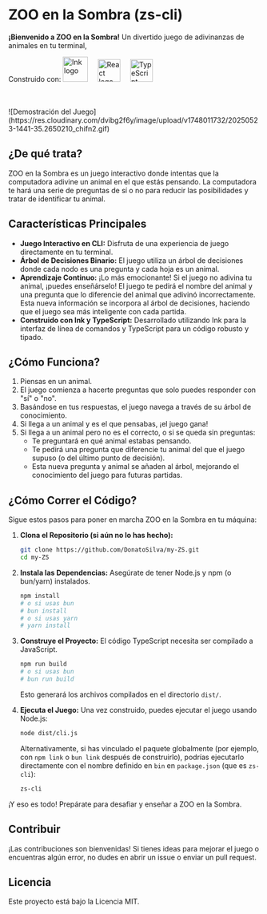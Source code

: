 # ZOO en la Sombra (zs-cli)

**¡Bienvenido a ZOO en la Sombra!** Un divertido juego de adivinanzas de animales en tu terminal,

Construido con:
<img src="https://github.com/vadimdemedes/ink/blob/master/media/logo.png?raw=true" width="50" alt="Ink logo"/>
&nbsp;&nbsp;&nbsp;
<img src="https://upload.wikimedia.org/wikipedia/commons/a/a7/React-icon.svg" width="45" alt="React logo"/>
&nbsp;&nbsp;&nbsp;
<img src="https://upload.wikimedia.org/wikipedia/commons/4/4c/Typescript_logo_2020.svg" width="45" alt="TypeScript logo"/>

<br/>
<br/>
![Demostración del Juego](https://res.cloudinary.com/dvibg2f6y/image/upload/v1748011732/20250523-1441-35.2650210_chifn2.gif)

## ¿De qué trata?

ZOO en la Sombra es un juego interactivo donde intentas que la computadora adivine un animal en el que estás pensando. La computadora te hará una serie de preguntas de sí o no para reducir las posibilidades y tratar de identificar tu animal.

## Características Principales

- **Juego Interactivo en CLI:** Disfruta de una experiencia de juego directamente en tu terminal.
- **Árbol de Decisiones Binario:** El juego utiliza un árbol de decisiones donde cada nodo es una pregunta y cada hoja es un animal.
- **Aprendizaje Continuo:** ¡Lo más emocionante! Si el juego no adivina tu animal, ¡puedes enseñárselo! El juego te pedirá el nombre del animal y una pregunta que lo diferencie del animal que adivinó incorrectamente. Esta nueva información se incorpora al árbol de decisiones, haciendo que el juego sea más inteligente con cada partida.
- **Construido con Ink y TypeScript:** Desarrollado utilizando Ink para la interfaz de línea de comandos y TypeScript para un código robusto y tipado.

## ¿Cómo Funciona?

1.  Piensas en un animal.
2.  El juego comienza a hacerte preguntas que solo puedes responder con "sí" o "no".
3.  Basándose en tus respuestas, el juego navega a través de su árbol de conocimiento.
4.  Si llega a un animal y es el que pensabas, ¡el juego gana!
5.  Si llega a un animal pero no es el correcto, o si se queda sin preguntas:
    - Te preguntará en qué animal estabas pensando.
    - Te pedirá una pregunta que diferencie tu animal del que el juego supuso (o del último punto de decisión).
    - Esta nueva pregunta y animal se añaden al árbol, mejorando el conocimiento del juego para futuras partidas.

## ¿Cómo Correr el Código?

Sigue estos pasos para poner en marcha ZOO en la Sombra en tu máquina:

1.  **Clona el Repositorio (si aún no lo has hecho):**

    ```bash
    git clone https://github.com/DonatoSilva/my-ZS.git
    cd my-ZS
    ```

2.  **Instala las Dependencias:**
    Asegúrate de tener Node.js y npm (o bun/yarn) instalados.

    ```bash
    npm install
    # o si usas bun
    # bun install
    # o si usas yarn
    # yarn install
    ```

3.  **Construye el Proyecto:**
    El código TypeScript necesita ser compilado a JavaScript.

    ```bash
    npm run build
    # o si usas bun
    # bun run build
    ```

    Esto generará los archivos compilados en el directorio `dist/`.

4.  **Ejecuta el Juego:**
    Una vez construido, puedes ejecutar el juego usando Node.js:
    ```bash
    node dist/cli.js
    ```
    Alternativamente, si has vinculado el paquete globalmente (por ejemplo, con `npm link` o `bun link` después de construirlo), podrías ejecutarlo directamente con el nombre definido en `bin` en `package.json` (que es `zs-cli`):
    ```bash
    zs-cli
    ```

¡Y eso es todo! Prepárate para desafiar y enseñar a ZOO en la Sombra.

## Contribuir

¡Las contribuciones son bienvenidas! Si tienes ideas para mejorar el juego o encuentras algún error, no dudes en abrir un issue o enviar un pull request.

## Licencia

Este proyecto está bajo la Licencia MIT.
